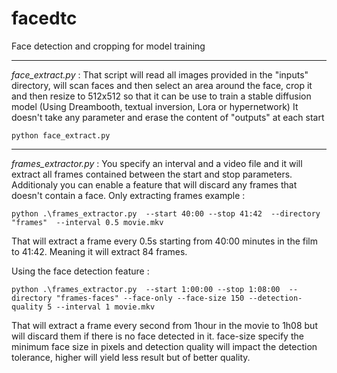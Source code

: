# facedtc
Face detection and cropping for model training

---

*face_extract.py* : That script will read all images provided in the "inputs" directory, will scan faces and then select an area around the face, crop it and then resize to 512x512 so that it can be use to train a stable diffusion model (Using Dreambooth, textual inversion, Lora or hypernetwork)
It doesn't take any parameter and erase the content of "outputs" at each start
```batch
python face_extract.py
```
---

*frames_extractor.py* : You specify an interval and a video file and it will extract all frames contained between the start and stop parameters. Additionaly you can enable a feature that will discard any frames that doesn't contain a face. 
Only extracting frames example :
```batch
python .\frames_extractor.py  --start 40:00 --stop 41:42  --directory "frames"  --interval 0.5 movie.mkv
```
That will extract a frame every 0.5s starting from 40:00 minutes in the film to 41:42. Meaning it will extract 84 frames.

Using the face detection feature : 
```batch
python .\frames_extractor.py  --start 1:00:00 --stop 1:08:00  --directory "frames-faces" --face-only --face-size 150 --detection-quality 5 --interval 1 movie.mkv
```
That will extract a frame every second from 1hour in the movie to 1h08 but will discard them if there is no face detected in it. face-size specify the minimum face size in pixels and detection quality will impact the detection tolerance, higher will yield less result but of better quality.

